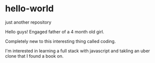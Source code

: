 # hello-world
just another repository


Hello guys! Engaged father of a 4 month old girl.

Completely new to this interesting thing called coding. 

I'm interested in learning a full stack with javascript and takling an uber clone that I found a book on.
